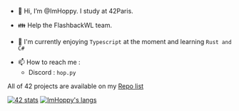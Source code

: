 - 👋 Hi, I’m @ImHoppy. I study at 42Paris.
<!-- - 👀 I’m interested in Java and C -->
- 👪 Help the FlashbackWL team.

- 🌱 I'm currently enjoying `Typescript` at the moment and learning `Rust and C#`
<!-- - 💞️ I’m looking to collaborate on  -->
- 📫 How to reach me :
  - Discord : `hop.py`

All of 42 projects are available on my [Repo list](../../../?tab=repositories&q=42-)

[![42 stats](https://badge42.vercel.app/api/v2/stats/cl1c0qe15000609mua7kwra5d?cursusId=21)](https://github.com/JaeSeoKim/badge42)
[![ImHoppy's langs](https://github-readme-stats-nine-green-80.vercel.app/api/top-langs/?username=imhoppy&layout=compact&theme=dark&exclude_repo=github-readme-stats,react-leaflet-heatmap-layer&hide=Roff)](https://github.com/anuraghazra/github-readme-stats)

<!---
ImHoppy/ImHoppy is a ✨ special ✨ repository because its `README.md` (this file) appears on your GitHub profile.
You can click the Preview link to take a look at your changes.
--->
